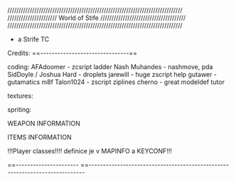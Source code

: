 //////////////////////////////////////////////////////////////////////////////
//////////////////////  World of Stife  //////////////////////////////////////
//////////////////////////////////////////////////////////////////////////////

- a Strife TC

Credits:
==-------------------------------==

coding:
AFAdoomer - zcsript ladder
Nash Muhandes - nashmove, pda
SidDoyle / Joshua Hard - droplets
jarewill - huge zscript help
gutawer - gutamatics
m8f
Talon1024 - zscript ziplines
cherno - great modeldef tutor


textures:

spriting:

WEAPON INFORMATION

ITEMS INFORMATION


!!!Player classes!!!!
definice je v MAPINFO a KEYCONF!!!



==----------------------
==----------------------------------------------------------------------------
